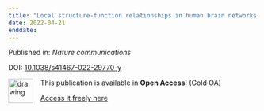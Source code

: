 ```yaml
---
title: "Local structure-function relationships in human brain networks across the lifespan."
date: 2022-04-21
enddate:
---
```


Published in: *Nature communications*

DOI: [10.1038/s41467-022-29770-y](https://doi.org/10.1038/s41467-022-29770-y)

<img src="https://upload.wikimedia.org/wikipedia/commons/thumb/7/77/Open_Access_logo_PLoS_transparent.svg/800px-Open_Access_logo_PLoS_transparent.svg.png" alt="drawing" width="50" align="left"/> &nbsp;&nbsp;&nbsp;This publication is available in **Open Access**! (Gold OA)

&nbsp;&nbsp;&nbsp;<a href="https://www.nature.com/articles/s41467-022-29770-y.pdf">Access it freely here</a>

